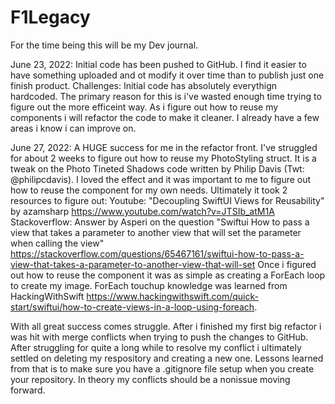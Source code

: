 # F1Legacy
For the time being this will be my Dev journal.

June 23, 2022:
Initial code has been pushed to GitHub. I find it easier to have something uploaded and ot modify it over time than to publish just one finish product.
Challenges: Initial code has absolutely everythign hardcoded. The primary reason for this is i've wasted enough time trying to figure out the more efficeint way.
As i figure out how to reuse my components i will refactor the code to make it cleaner. I already have a few areas i know i can improve on.

June 27, 2022:
A HUGE success for me in the refactor front. I've struggled for about 2 weeks to figure out how to reuse my PhotoStyling struct. It is a tweak on the Photo Tineted
Shadows code written by Philip Davis (Twt: @philipcdavis). I loved the effect and it was important to me to figure out how to reuse the component for my own needs.
Ultimately it took 2 resources to figure out:
Youtube: "Decoupling SwiftUI Views for Reusability" by azamsharp https://www.youtube.com/watch?v=JTSIb_atM1A
Stackoverflow: Answer by Asperi on the question "Swiftui How to pass a view that takes a parameter to another view that will set the parameter when calling the view" https://stackoverflow.com/questions/65467161/swiftui-how-to-pass-a-view-that-takes-a-parameter-to-another-view-that-will-set
Once i figured out how to reuse the component it was as simple as creating a ForEach loop to create my image. ForEach touchup knowledge was learned from HackingWithSwift https://www.hackingwithswift.com/quick-start/swiftui/how-to-create-views-in-a-loop-using-foreach.

With all great success comes struggle. After i finished my first big refactor i was hit with merge conflicts when trying to push the changes to GitHub.
After struggling for quite a long while to resolve my conflict i ultimately settled on deleting my respository and creating a new one.
Lessons learned from that is to make sure you have a .gitignore file setup when you create your repository. In theory my conflicts should be a nonissue moving forward.
